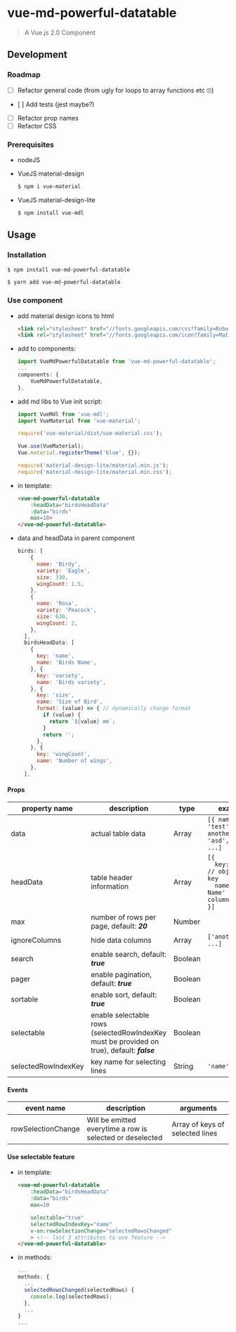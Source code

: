 # vue-md-powerful-datatable

> A Vue.js 2.0 Component

## Development

### Roadmap
- [ ] Refactor general code (from ugly for loops to array functions etc 🙄)
- [ ] Add tests (jest maybe?)
- [ ] Refactor prop names
- [ ] Refactor CSS

### Prerequisites
- nodeJS
- VueJS material-design

  ```bash
  $ npm i vue-material
  ```

- VueJS material-design-lite

  ```bash
  $ npm install vue-mdl
  ```

## Usage

### Installation
```bash
$ npm install vue-md-powerful-datatable
```

```bash
$ yarn add vue-md-powerful-datatable
```


### Use component

- add material design icons to html
  ```html
  <link rel="stylesheet" href="//fonts.googleapis.com/css?family=Roboto:300,400,500,700,400italic">
  <link rel="stylesheet" href="//fonts.googleapis.com/icon?family=Material+Icons">
  ```

- add to components:
  ```javascript
  import VueMdPowerfulDatatable from 'vue-md-powerful-datatable';
  ...
  components: {
      VueMdPowerfulDatatable,
  },
  ```

- add md libs to Vue init script:

  ```javascript
  import VueMdl from 'vue-mdl';
  import VueMaterial from 'vue-material';

  require('vue-material/dist/vue-material.css');

  Vue.use(VueMaterial);
  Vue.material.registerTheme('blue', {});

  require('material-design-lite/material.min.js');
  require('material-design-lite/material.min.css');
  ```

- in template:
  ```html
  <vue-md-powerful-datatable
      :headData="birdsHeadData"
      :data="birds"
      max=10>
  </vue-md-powerful-datatable>
  ```

- data and headData in parent component
  ```javascript
  birds: [
      {
        name: 'Birdy',
        variety: 'Eagle',
        size: 330,
        wingCount: 1.5,
      },
      {
        name: 'Rosa',
        variety: 'Peacock',
        size: 630,
        wingCount: 2,
      },
    ],
    birdsHeadData: [
      {
        key: 'name',
        name: 'Birds Name',
      }, {
        key: 'variety',
        name: 'Birds variety',
      }, {
        key: 'size',
        name: 'Size of Bird',
        format: (value) => { // dynamically change format
          if (value) {
            return `${value} mm`;
          }
          return '';
        },
      }, {
        key: 'wingCount',
        name: 'Number of wings',
      },
    ],
  ```

#### Props

|property name|description|type|example|
|-------|-----|------|----|
| data | actual table data | Array | `[{ name: 'test', anotherKey: 'asd', ... }, ...]` |
| headData | table header information | Array | `[{`<br> `  key: 'name', // object's key` <br> `  name: 'Birds Name' // column title }]` |
| max | number of rows per page, default: ***20*** | Number | &nbsp; |
| ignoreColumns | hide data columns | Array|`['anotherKey', ...]` |
| search | enable search, default: ***true*** | Boolean | |
| pager | enable pagination, default: ***true*** | Boolean | |
| sortable | enable sort, default: ***true***| Boolean | |
| selectable | enable selectable rows (selectedRowIndexKey must be provided on true), default: ***false***| Boolean | | 
| selectedRowIndexKey | key name for selecting lines | String | `'name'`|


#### Events

|event name|description|arguments|
|----------|-----------|---------|
|rowSelectionChange|Will be emitted everytime a row is selected or deselected|Array of keys of selected lines|


#### Use selectable feature
- in template:
  ```html
  <vue-md-powerful-datatable
      :headData="birdsHeadData"
      :data="birds"
      max=10

      selectable="true"
      selectedRowIndexKey="name"
      v-on:rowSelectionChange="selectedRowsChanged"
      > <!-- last 3 attributes to use feature -->
  </vue-md-powerful-datatable>
  ```

- in methods:
  ```javascript
  ...
  methods: {
    ...
    selectedRowsChanged(selectedRows) {
      console.log(selectedRows);
    },
    ...
  }
  ...
  ```
